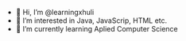- 👋 Hi, I’m @learningxhuli
- 👀 I’m interested in Java, JavaScrip, HTML etc.
- 🌱 I’m currently learning Aplied Computer Science

<!---
learningxhuli/learningxhuli is a ✨ special ✨ repository because its `README.md` (this file) appears on your GitHub profile.
You can click the Preview link to take a look at your changes.
--->
